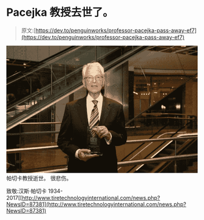 # Pacejka 教授去世了。

> 原文:[https://dev.to/penguinworks/professor-pacejka-pass-away-ef7](https://dev.to/penguinworks/professor-pacejka-pass-away-ef7)

[![Professor Pacejka](img/6077ed954ab7973294932d7e82a4cc86.png)](https://res.cloudinary.com/practicaldev/image/fetch/s--H6DyktRe--/c_limit%2Cf_auto%2Cfl_progressive%2Cq_auto%2Cw_880/http://cms.ukintpress.com/UserFiles/web-pacejka3.jpg) 
帕切卡教授逝世。
很悲伤。

致敬:汉斯·帕切卡 1934-2017[[http://www.tiretechnologyinternational.com/news.php?NewsID=87381](http://www.tiretechnologyinternational.com/news.php?NewsID=87381)